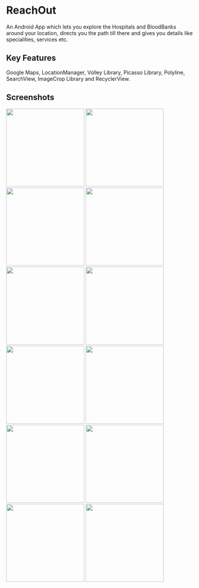 # ReachOut
An Android App which lets you explore the Hospitals and BloodBanks around your location, directs you the path till there and gives you details like specialities, services etc.

## Key Features
Google Maps, LocationManager, Volley Library, Picasso Library, Polyline, SearchView, ImageCrop Library and RecyclerView.

## Screenshots

<img src = "https://user-images.githubusercontent.com/14792027/33238702-e9417b80-d2b8-11e7-907d-e855c7cea68e.png" width=210>     <img src = "https://user-images.githubusercontent.com/14792027/33238708-1439f66e-d2b9-11e7-8eed-e6e99a8f1a19.png" width=210>     <img src = "https://user-images.githubusercontent.com/14792027/33238709-1695bbd2-d2b9-11e7-8f1d-abe969f60600.png" width=210>     <img src = "https://user-images.githubusercontent.com/14792027/33238745-8555ba5e-d2b9-11e7-86c1-22400d4fc3d0.png" width=210>
<br>
<img src = "https://user-images.githubusercontent.com/14792027/33238710-1947b6c8-d2b9-11e7-9e30-8df57ea24366.png" width=210>     <img src = "https://user-images.githubusercontent.com/14792027/33238737-72903688-d2b9-11e7-9f57-197914a64b0e.png" width=210>     <img src = "https://user-images.githubusercontent.com/14792027/33238739-73d9b7a8-d2b9-11e7-8f59-3568175ff753.png" width=210>     <img src = "https://user-images.githubusercontent.com/14792027/33238743-7b5e8d96-d2b9-11e7-9ae2-480233260d40.png" width=210>
<br>
<img src = "https://user-images.githubusercontent.com/14792027/33238776-0666e9ec-d2ba-11e7-87d5-7ffe1060606d.png" width=210>     <img src = "https://user-images.githubusercontent.com/14792027/33238777-072ace02-d2ba-11e7-9080-ed9ab669ca3b.png" width=210>     <img src = "https://user-images.githubusercontent.com/14792027/33238778-10c5ccb4-d2ba-11e7-832e-51451cf5304e.png" width=210>     <img src = "https://user-images.githubusercontent.com/14792027/33238779-12b83570-d2ba-11e7-9b65-07c9e60e88c6.png" width=210>
